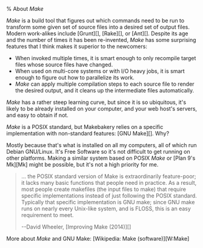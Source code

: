 % About _Make_

_Make_ is a build tool that figures out which commands need to be run to transform some given set of source files into a desired set of output files.
Modern work-alikes include [Grunt][], [Rake][], or [Ant][].
Despite its age and the number of times it has been re-invented, _Make_ has some surprising features that I think makes it superior to the newcomers:

- When invoked multiple times, it is smart enough to only recompile target files whose source files have changed.
- When used on multi-core systems or with I/O heavy jobs, it is smart enough to figure out how to parallelize its work.
- _Make_ can apply multiple compilation steps to each source file to render the desired output, and it cleans up the intermediate files automatically.

_Make_ has a rather steep learning curve, but since it is so ubiquitous, it's likely to be already installed on your computer, and your web host's servers, and easy to obtain if not.

_Make_ is a POSIX standard, but Makebakery relies on a specific implementation with non-standard features: [GNU Make][]. Why?

Mostly because that's what is installed on all my computers, all of which run Debian GNU/Linux.
It's Free Software so it's not difficult to get running on other platforms.
Making a similar system based on POSIX _Make_ or [Plan 9's Mk][Mk] might be possible, but it's not a high priority for me.

> ... the POSIX standard version of Make is extraordinarily feature-poor; it lacks many basic functions that people need in practice. As a result, most people create makefiles (the input files to make) that require specific implementations instead of just following the POSIX standard. Typically that specific implementation is GNU make; since GNU make runs on nearly every Unix-like system, and is FLOSS, this is an easy requirement to meet.
>
> --David Wheeler, [Improving Make (2014)][]

More about _Make_ and GNU Make: [Wikipedia: Make (software)][W:Make]
